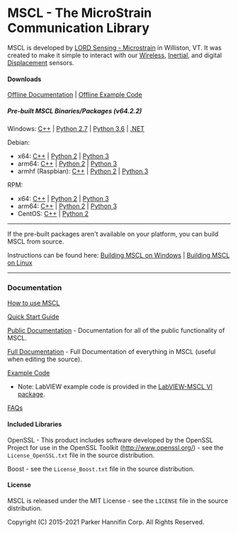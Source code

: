 # MSCL - The MicroStrain Communication Library


MSCL is developed by [LORD Sensing - Microstrain](http://microstrain.com) in Williston, VT. It was created to make it simple to interact with our [Wireless](http://www.microstrain.com/wireless), [Inertial](http://www.microstrain.com/inertial), and digital [Displacement](https://www.microstrain.com/displacement/nodes) sensors.

#### Downloads

[Offline Documentation](https://github.com/LORD-MicroStrain/MSCL/releases/download/v64.2.2/mscl_64.2.2_Documentation.zip) | 
[Offline Example Code](https://github.com/LORD-MicroStrain/MSCL/releases/download/v64.2.2/mscl_64.2.2_Examples.zip)

##### Pre-built MSCL Binaries/Packages (v64.2.2)
Windows:
[C++](https://github.com/LORD-MicroStrain/MSCL/releases/download/v64.2.2/mscl_64.2.2_Windows_C++.zip) | 
[Python 2.7](https://github.com/LORD-MicroStrain/MSCL/releases/download/v64.2.2/mscl_64.2.2_Windows_Python2.7.zip) |
[Python 3.6](https://github.com/LORD-MicroStrain/MSCL/releases/download/v64.2.2/mscl_64.2.2_Windows_Python3.6.zip) |
[.NET](https://github.com/LORD-MicroStrain/MSCL/releases/download/v64.2.2/mscl_64.2.2_Windows_DotNet.zip)

Debian:
  * x64:
  [C++](https://github.com/LORD-MicroStrain/MSCL/releases/download/v64.2.2/c++-mscl_64.2.2_amd64.deb) |
  [Python 2](https://github.com/LORD-MicroStrain/MSCL/releases/download/v64.2.2/python2-mscl_64.2.2_amd64.deb) |
  [Python 3](https://github.com/LORD-MicroStrain/MSCL/releases/download/v64.2.2/python3-mscl_64.2.2_amd64.deb)
  * arm64:
  [C++](https://github.com/LORD-MicroStrain/MSCL/releases/download/v64.2.2/c++-mscl_64.2.2_arm64.deb) |
  [Python 2](https://github.com/LORD-MicroStrain/MSCL/releases/download/v64.2.2/python2-mscl_64.2.2_arm64.deb) |
  [Python 3](https://github.com/LORD-MicroStrain/MSCL/releases/download/v64.2.2/python3-mscl_64.2.2_arm64.deb)
  * armhf (Raspbian):
  [C++](https://github.com/LORD-MicroStrain/MSCL/releases/download/v64.2.2/c++-mscl_64.2.2_armhf.deb) |
  [Python 2](https://github.com/LORD-MicroStrain/MSCL/releases/download/v64.2.2/python2-mscl_64.2.2_armhf.deb) |
  [Python 3](https://github.com/LORD-MicroStrain/MSCL/releases/download/v64.2.2/python3-mscl_64.2.2_armhf.deb)

RPM:
  * x64:
  [C++](https://github.com/LORD-MicroStrain/MSCL/releases/download/v64.2.2/c++-mscl-64.2.2_x86_64.rpm) |
  [Python 2](https://github.com/LORD-MicroStrain/MSCL/releases/download/v64.2.2/python2-mscl-64.2.2_x86_64.rpm) |
  [Python 3](https://github.com/LORD-MicroStrain/MSCL/releases/download/v64.2.2/python3-mscl-64.2.2_x86_64.rpm)
  * arm64:
  [C++](https://github.com/LORD-MicroStrain/MSCL/releases/download/v64.2.2/c++-mscl-64.2.2_aarch64.rpm) |
  [Python 2](https://github.com/LORD-MicroStrain/MSCL/releases/download/v64.2.2/python2-mscl-64.2.2_aarch64.rpm) |
  [Python 3](https://github.com/LORD-MicroStrain/MSCL/releases/download/v64.2.2/python3-mscl-64.2.2_aarch64.rpm)
  * CentOS:
  [C++](https://github.com/LORD-MicroStrain/MSCL/releases/download/v64.2.2/c++-mscl-64.2.2_x86_64_centos7.6.1810.rpm) |
  [Python 2](https://github.com/LORD-MicroStrain/MSCL/releases/download/v64.2.2/python2-mscl-64.2.2_x86_64_centos7.6.1810.rpm)

---

If the pre-built packages aren't available on your platform, you can build MSCL from source.

Instructions can be found here:
[Building MSCL on Windows](https://github.com/LORD-MicroStrain/MSCL/blob/master/BuildScripts/buildReadme_Windows.md) | 
[Building MSCL on Linux](https://github.com/LORD-MicroStrain/MSCL/blob/master/BuildScripts/buildReadme_Linux.md)

---

### Documentation

[How to use MSCL](https://github.com/LORD-MicroStrain/MSCL/blob/master/HowToUseMSCL.md)

[Quick Start Guide](http://lord-microstrain.github.io/MSCL/Documentation/Getting%20Started/index.html)

[Public Documentation](http://lord-microstrain.github.io/MSCL/Documentation/MSCL%20API%20Documentation/index.html) - Documentation for all of the public functionality of MSCL.

[Full Documentation](http://lord-microstrain.github.io/MSCL/Documentation/MSCL%20Documentation/index.html) - Full Documentation of everything in MSCL (useful when editing the source).

[Example Code](https://github.com/LORD-MicroStrain/MSCL/tree/master/MSCL_Examples)
  * Note: LabVIEW example code is provided in the [LabVIEW-MSCL VI package](https://github.com/LORD-MicroStrain/LabVIEW-MSCL).
  
[FAQs](https://github.com/LORD-MicroStrain/MSCL/blob/master/FAQs.md)

#### Included Libraries

OpenSSL - This product includes software developed by the OpenSSL Project for use in the OpenSSL Toolkit (http://www.openssl.org/) - see the `License_OpenSSL.txt` file in the source distribution.

Boost - see the `License_Boost.txt` file in the source distribution.

#### License
MSCL is released under the MIT License - see the `LICENSE` file in the source distribution.

Copyright (C) 2015-2021 Parker Hannifin Corp. All Rights Reserved.
